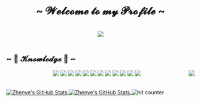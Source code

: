 <body>
	<h1 align="center">
		~  𝓦𝓮𝓵𝓬𝓸𝓶𝓮 𝓽𝓸 𝓶𝔂 𝓟𝓻𝓸𝓯𝓲𝓵𝓮  ~
	</h1>
​	<br>
	<div align="center">
		<img src="https://i.imgur.com/jx17oHT.gif">
	</div>
​	<br>
	<h2 align="left">
		~ 📇 𝓚𝓷𝓸𝔀𝓵𝓮𝓭𝓰𝓮 📇 ~
	</h2>
	<p>
		<img src="https://i.pinimg.com/originals/8d/4b/77/8d4b77c44b7a68c0fd609411e2c0ec3c.gif"
		align="right">
		</div>
		<div>
			<p align="center">
				<img src="https://img.shields.io/badge/OS-Linux-informational?style=flat&logo=linux&logoColor=white&color=6aa6f8"
				/>
				<img src="https://img.shields.io/badge/Editor-VS_Code-informational?style=flat&logo=visual-studio-code&logoColor=white&color=6aa6f8"
				/>
				<img src="https://img.shields.io/badge/Code-Python-informational?style=flat&logo=python&logoColor=white&color=6aa6f8"
				/>
				<img src="https://img.shields.io/badge/Code-JavaScript-informational?style=flat&logo=javascript&logoColor=white&color=6aa6f8"
				/>
				<img src="https://img.shields.io/badge/Code-Golang-informational?style=flat&logo=go&logoColor=white&color=6aa6f8"
				/>
				<img src="https://img.shields.io/badge/Code-Golang-informational?style=flat&logo=go&logoColor=white&color=6aa6f8"
				/>
				<img src="https://img.shields.io/badge/Code-React-informational?style=flat&logo=react&logoColor=white&color=6aa6f8"
				/>
				<img src="https://img.shields.io/badge/Shell-Bash-informational?style=flat&logo=gnu-bash&logoColor=white&color=6aa6f8"
				/>
				<img src="https://img.shields.io/badge/Tools-PostgreSQL-informational?style=flat&logo=postgresql&logoColor=white&color=6aa6f8"
				/>
				<img src="https://img.shields.io/badge/Tools-PostgreSQL-informational?style=flat&logo=postgresql&logoColor=white&color=6aa6f8"
				/>
				<img src="https://img.shields.io/badge/Tools-Docker-informational?style=flat&logo=docker&logoColor=white&color=6aa6f8"
				/>
				<img src="https://img.shields.io/badge/Tools-Kubernetes-informational?style=flat&logo=kubernetes&logoColor=white&color=6aa6f8"
				/>
				<br>
				<br>
		</div>
		<a href="https://github.com/V-trigger">
			<img align="center" src="https://github-readme-stats.vercel.app/api/top-langs/?username=V-trigger&hide=c%2B%2B,c,matlab,assembly&title_color=6aa6f8&text_color=8a919a&icon_color=6aa6f8&bg_color=22272e"
			alt="Zhenye's GitHub Stats" />
		</a>
		<a href="https://github.com/V-trigger">
			<img align="center" src="https://github-readme-stats.vercel.app/api?username=V-trigger&show_icons=true&line_height=27&count_private=true&title_color=6aa6f8&text_color=8a919a&icon_color=6aa6f8&bg_color=22272e"
			alt="Zhenye's GitHub Stats" />
		</a>
		<img src="https://profile-counter.glitch.me/fnky/count.svg" alt="hit counter" align="center">
		<br>
</body>
